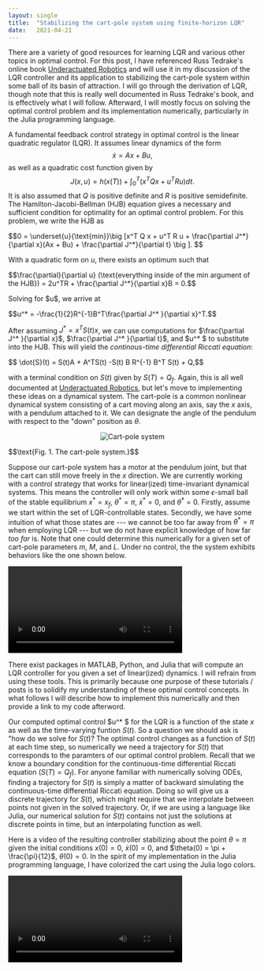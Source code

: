 ```yaml
---
layout: single
title:  "Stabilizing the cart-pole system using finite-horizon LQR"
date:   2021-04-21
---
```


There are a variety of good resources for learning LQR and various other topics in optimal control. For this post, I have referenced Russ Tedrake's online book [Underactuated Robotics](http://underactuated.mit.edu/index.html) and will use it in my discussion of the LQR controller and its application to stabilizing the cart-pole system within some ball of its basin of attraction. I will go through the derivation of LQR, though note that this is really well documented in Russ Tedrake's book, and is effectively what I will follow. Afterward, I will mostly focus on solving the optimal control problem and its implementation numerically, particularly in the Julia programming language.

A fundamental feedback control strategy in optimal control is the linear quadratic regulator (LQR). It assumes linear dynamics of the form $$\dot{x} = Ax + Bu,$$ as well as a quadratic cost function given by $$J(x,u) = h(x(T)) + \int_0^T (x^TQx + u^TRu)dt.$$ It is also assumed that $Q$ is positive definite and $R$ is positive semidefinite. The Hamilton-Jacobi-Bellman (HJB) equation gives a necessary and sufficient condition for optimality for an optimal control problem. For this problem, we write the HJB as
<p> $$0 = \underset{u}{\text{min}}\big [x^T Q x + u^T R u + \frac{\partial J^*}{\partial x}(Ax + Bu) + \frac{\partial J^*}{\partial t} \big ]. $$</p>

With a quadratic form on $u$, there exists an optimum such that 
<p> $$\frac{\partial}{\partial u} (\text{everything inside of the min argument of the HJB}) = 2u^TR + \frac{\partial J^*}{\partial x}B = 0.$$</p>
Solving for $u$, we arrive at

<p>$$u^* = -\frac{1}{2}R^{-1}B^T\frac{\partial J^* }{\partial x}^T.$$</p>

After assuming $J^* = x^T S(t) x$, we can use computations for $\frac{\partial J^* }{\partial x}$, $\frac{\partial J^* }{\partial t}$, and $u^* $ to substitute into the HJB. This will yield the *continous-time differential Riccati equation*:

<p>$$ \dot{S}(t) = S(t)A + A^TS(t) -S(t) B R^{-1} B^T S(t) + Q,$$ </p>

with a terminal condition on $S(t)$ given by $S(T) = Q_f$. Again, this is all well documented at [Underactuated Robotics](http://underactuated.mit.edu/index.html), but let's move to implementing these ideas on a dynamical system. The cart-pole is a common nonlinear dynamical system consisting of a cart moving along an axis, say the $x$ axis, with a pendulum attached to it. We can designate the angle of the pendulum with respect to the "down" position as $\theta$. 

<div style="text-align: center"><img src="{{ site.baseurl }}/viewable/cartpolediagram.png" alt="Cart-pole system"></div>
<p>$$\text{Fig. 1. The cart-pole system.}$$</p>

Suppose our cart-pole system has a motor at the pendulum joint, but that the cart can still move freely in the $x$ direction. We are currently working with a control strategy that works for linear(ized) time-invariant dynamical systems. This means the controller will only work within some $\epsilon$-small ball of the stable equilibrium $x^* = x_f$, $\theta^* = \pi$, $\dot{x}^* = 0$, and $\dot{\theta}^* = 0$. Firstly, assume we start within the set of LQR-controllable states. Secondly, we have some intuition of what those states are --- we cannot be too far away from $\theta^* = \pi$ when employing LQR --- but we do not have explicit knowledge of how far *too far* is. Note that one could determine this numerically for a given set of cart-pole parameters $m$, $M$, and $L$. Under no control, the the system exhibits behaviors like the one shown below.

<div class="myvideo">
   <video  style="display:block; width:70%; height:auto;" controls>
      <source src="{{ site.baseurl }}/viewable/cartpolenocontrol.mp4" type="video/mp4" />
      <source src="{{ site.baseurl }}/viewable/cartpolenocontrol.ogv" type="video/ogg" />
      <source src="{{ site.baseurl }}/viewable/cartpolenocontrol.webm"  type="video/webm"  />
   </video>
</div>


There exist packages in MATLAB, Python, and Julia that will compute an LQR controller for you given a set of linear(ized) dynamics. I will refrain from using these tools. This is primarily because one purpose of these tutorials / posts is to solidify my understanding of these optimal control concepts. In what follows I will describe how to implement this numerically and then provide a link to my code afterword.

Our computed optimal control $u^* $ for the LQR is a function of the state $x$ as well as the time-varying funtion $S(t)$. So a question we should ask is "how do we solve for $S(t)$? The optimal control changes as a function of $S(t)$ at each time step, so numerically we need a trajectory for $S(t)$ that corresponds to the paramters of our optimal control problem. Recall that we know a boundary condition for the continuous-time differential Riccati equation ($S(T) = Q_f$). For anyone familiar with numerically solving ODEs, finding a trajectory for $S(t)$ is simply a matter of backward simulating the continuous-time differential Riccati equation. Doing so will give us a discrete trajectory for $S(t)$, which might require that we interpolate between points not given in the solved trajectory. Or, if we are using a language like Julia, our numerical solution for $S(t)$ contains not just the solutions at discrete points in time, but an interpolating function as well.


Here is a video of the resulting controller stabilizing about the point $\theta = \pi$ given the initial conditions $x(0) = 0$, $\dot{x}(0) = 0$, and $\theta(0) = \pi + \frac{\pi}{12}$, $\dot{\theta}(0) = 0$. In the spirit of my implementation in the Julia programming language, I have colorized the cart using the Julia logo colors.
<div class="myvideo">
   <video  style="display:block; width:70%; height:auto;" controls>
      <source src="{{ site.baseurl }}/viewable/cartpole.mp4" type="video/mp4" />
      <source src="{{ site.baseurl }}/viewable/cartpole.ogv" type="video/ogg" />
      <source src="{{ site.baseurl }}/viewable/cartpole.webm"  type="video/webm"  />
   </video>
</div>

